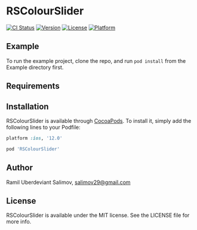 # RSColourSlider

[![CI Status](https://img.shields.io/travis/uberdeviant/RSColourSlider.svg?style=flat)](https://travis-ci.org/uberdeviant/RSColourSlider)
[![Version](https://img.shields.io/cocoapods/v/RSColourSlider.svg?style=flat)](https://cocoapods.org/pods/RSColourSlider)
[![License](https://img.shields.io/cocoapods/l/RSColourSlider.svg?style=flat)](https://cocoapods.org/pods/RSColourSlider)
[![Platform](https://img.shields.io/cocoapods/p/RSColourSlider.svg?style=flat)](https://cocoapods.org/pods/RSColourSlider)

## Example

To run the example project, clone the repo, and run `pod install` from the Example directory first.

## Requirements

## Installation

RSColourSlider is available through [CocoaPods](https://cocoapods.org). To install
it, simply add the following lines to your Podfile:

```ruby
platform :ios, '12.0'

pod 'RSColourSlider'
```

## Author

Ramil Uberdeviant Salimov, salimov29@gmail.com

## License

RSColourSlider is available under the MIT license. See the LICENSE file for more info.
